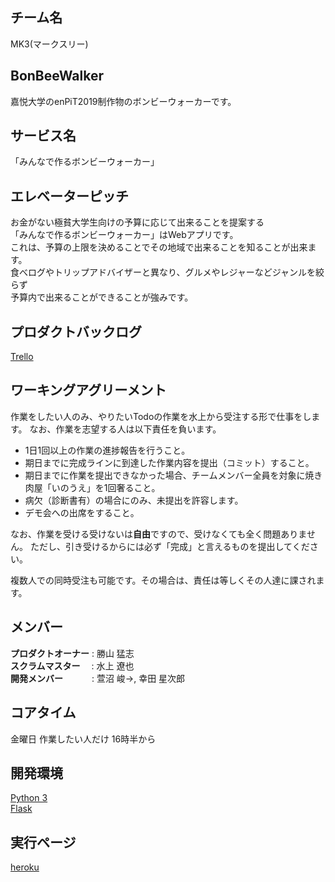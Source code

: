 ## チーム名

MK3(マークスリー)

## BonBeeWalker

嘉悦大学のenPiT2019制作物のボンビーウォーカーです。

## サービス名

「みんなで作るボンビーウォーカー」

## エレベーターピッチ

お金がない極貧大学生向けの予算に応じて出来ることを提案する<br>
「みんなで作るボンビーウォーカー」はWebアプリです。<br>
これは、予算の上限を決めることでその地域で出来ることを知ることが出来ます。<br>
食べログやトリップアドバイザーと異なり、グルメやレジャーなどジャンルを絞らず<br>
予算内で出来ることができることが強みです。<br>

## プロダクトバックログ

[Trello](https://trello.com/b/G2q3xd6O/bonbee-walker)<br>

## ワーキングアグリーメント

作業をしたい人のみ、やりたいTodoの作業を水上から受注する形で仕事をします。
なお、作業を志望する人は以下責任を負います。

* 1日1回以上の作業の進捗報告を行うこと。
* 期日までに完成ラインに到達した作業内容を提出（コミット）すること。
* 期日までに作業を提出できなかった場合、チームメンバー全員を対象に焼き肉屋「いのうえ」を1回奢ること。
* 病欠（診断書有）の場合にのみ、未提出を許容します。
* デモ会への出席をすること。

なお、作業を受ける受けないは**自由**ですので、受けなくても全く問題ありません。
ただし、引き受けるからには必ず「完成」と言えるものを提出してください。

複数人での同時受注も可能です。その場合は、責任は等しくその人達に課されます。

## メンバー
**プロダクトオーナー** : 勝山 猛志<br>
**スクラムマスター**　 : 水上 遼也<br>
**開発メンバー**　　　 : 萱沼 峻→, 幸田 星次郎<br>

## コアタイム

金曜日 作業したい人だけ 16時半から<br>

## 開発環境

[Python 3](https://www.python.org/)<br>
[Flask](https://a2c.bitbucket.io/flask/)<br>

## 実行ページ
[heroku](https://bonbeewalker.herokuapp.com/)
